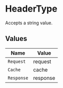 # HeaderType

Accepts a string value.


## Values

| Name       | Value      |
| ---------- | ---------- |
| `Request`  | request    |
| `Cache`    | cache      |
| `Response` | response   |